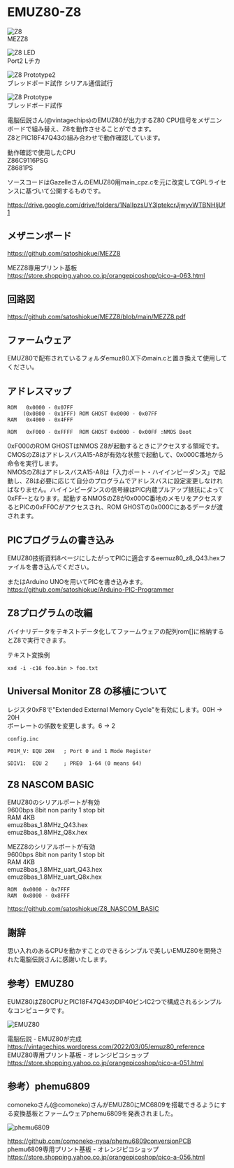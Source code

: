 # EMUZ80-Z8

![Z8](https://github.com/satoshiokue/EMUZ80-Z8/blob/main/imgs/IMG_1597.jpeg)  
MEZZ8  

![Z8 LED](https://github.com/satoshiokue/EMUZ80-Z8/blob/main/imgs/IMG_1601.jpeg)  
Port2 Lチカ   

![Z8 Prototype2](https://github.com/satoshiokue/EMUZ80-Z8/blob/main/imgs/IMG_1499.jpeg)  
ブレッドボード試作 シリアル通信試行  

![Z8 Prototype](https://github.com/satoshiokue/EMUZ80-Z8/blob/main/imgs/IMG_1497.jpeg)  
ブレッドボード試作  

電脳伝説さん(@vintagechips)のEMUZ80が出力するZ80 CPU信号をメザニンボードで組み替え、Z8を動作させることができます。  
Z8とPIC18F47Q43の組み合わせで動作確認しています。

動作確認で使用したCPU  
Z86C9116PSG  
Z8681PS

ソースコードはGazelleさんのEMUZ80用main_cpz.cを元に改変してGPLライセンスに基づいて公開するものです。

https://drive.google.com/drive/folders/1NaIIpzsUY3lptekcrJjwyvWTBNHIjUf1

## メザニンボード
https://github.com/satoshiokue/MEZZ8  

MEZZ8専用プリント基板  
https://store.shopping.yahoo.co.jp/orangepicoshop/pico-a-063.html

## 回路図
https://github.com/satoshiokue/MEZZ8/blob/main/MEZZ8.pdf

## ファームウェア

EMUZ80で配布されているフォルダemuz80.X下のmain.cと置き換えて使用してください。

## アドレスマップ
```
ROM   0x0000 - 0x07FF
     (0x0800 - 0x1FFF) ROM GHOST 0x0000 - 0x07FF
RAM   0x4000 - 0x4FFF  

ROM   0xF000 - 0xFFFF  ROM GHOST 0x0000 - 0x00FF :NMOS Boot
```

0xF000のROM GHOSTはNMOS Z8が起動するときにアクセスする領域です。  
CMOSのZ8はアドレスバスA15-A8が有効な状態で起動して、0x000C番地から命令を実行します。  
NMOSのZ8はアドレスバスA15-A8は「入力ポート・ハイインピーダンス」で起動し、Z8は必要に応じて自分のプログラムでアドレスバスに設定変更しなければなりません。ハイインピーダンスの信号線はPIC内蔵プルアップ抵抗によって0xFF--となります。起動するNMOSのZ8が0x000C番地のメモリをアクセスするとPICの0xFF0Cがアクセスされ、ROM GHOSTの0x000Cにあるデータが渡されます。

## PICプログラムの書き込み
EMUZ80技術資料8ページにしたがってPICに適合するeemuz80_z8_Q43.hexファイルを書き込んでください。  

またはArduino UNOを用いてPICを書き込みます。  
https://github.com/satoshiokue/Arduino-PIC-Programmer

## Z8プログラムの改編
バイナリデータをテキストデータ化してファームウェアの配列rom[]に格納するとZ8で実行できます。

テキスト変換例
```
xxd -i -c16 foo.bin > foo.txt
```

## Universal Monitor Z8 の移植について

レジスタ0xF8で"Extended External Memory Cycle"を有効にします。00H -> 20H  
ボーレートの係数を変更します。6 -> 2  

```
config.inc

P01M_V: EQU 20H   ; Port 0 and 1 Mode Register

SDIV1:  EQU 2     ; PRE0  1-64 (0 means 64)
```

## Z8 NASCOM BASIC

EMUZ80のシリアルポートが有効  
9600bps 8bit non parity 1 stop bit  
RAM 4KB  
emuz8bas_1.8MHz_Q43.hex  
emuz8bas_1.8MHz_Q8x.hex

MEZZ8のシリアルポートが有効  
9600bps 8bit non parity 1 stop bit  
RAM 4KB  
emuz8bas_1.8MHz_uart_Q43.hex  
emuz8bas_1.8MHz_uart_Q8x.hex  

```
ROM  0x0000 - 0x7FFF
RAM  0x8000 - 0x8FFF
```

https://github.com/satoshiokue/Z8_NASCOM_BASIC

## 謝辞
思い入れのあるCPUを動かすことのできるシンプルで美しいEMUZ80を開発された電脳伝説さんに感謝いたします。

## 参考）EMUZ80
EUMZ80はZ80CPUとPIC18F47Q43のDIP40ピンIC2つで構成されるシンプルなコンピュータです。

![EMUZ80](https://github.com/satoshiokue/EMUZ80-6502/blob/main/imgs/IMG_Z80.jpeg)

電脳伝説 - EMUZ80が完成  
https://vintagechips.wordpress.com/2022/03/05/emuz80_reference  
EMUZ80専用プリント基板 - オレンジピコショップ  
https://store.shopping.yahoo.co.jp/orangepicoshop/pico-a-051.html

## 参考）phemu6809
comonekoさん(@comoneko)さんがEMUZ80にMC6809を搭載できるようにする変換基板とファームウェアphemu6809を発表されました。

![phemu6809](https://github.com/satoshiokue/EMUZ80-6502/blob/main/imgs/IMG_6809.jpeg)

https://github.com/comoneko-nyaa/phemu6809conversionPCB  
phemu6809専用プリント基板 - オレンジピコショップ  
https://store.shopping.yahoo.co.jp/orangepicoshop/pico-a-056.html
